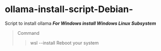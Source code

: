 # ollama-install-script-Debian-
Script to install ollama
**_For Windows install Windows Linux Subsystem_**
>Command
>>wsl --install
>Reboot your system


